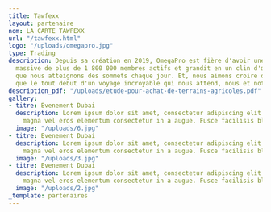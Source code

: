 ```yaml
---
title: Tawfexx
layout: partenaire
nom: LA CARTE TAWFEXX
url: "/tawfexx.html"
logo: "/uploads/omegapro.jpg"
type: Trading
description: Depuis sa création en 2019, OmegaPro est fière d'avoir une communauté
  massive de plus de 1 800 000 membres actifs et grandit en un clin d'œil à mesure
  que nous atteignons des sommets chaque jour. Et, nous aimons croire que ce n'est
  que le tout début d'un voyage incroyable qui nous attend, nous et notre communauté.
description_pdf: "/uploads/etude-pour-achat-de-terrains-agricoles.pdf"
gallery:
- titre: Evenement Dubai
  description: Lorem ipsum dolor sit amet, consectetur adipiscing elit. Maecenas at
    magna vel eros elementum consectetur in a augue. Fusce facilisis blandit convallis.
  image: "/uploads/6.jpg"
- titre: Evenement Dubai
  description: Lorem ipsum dolor sit amet, consectetur adipiscing elit. Maecenas at
    magna vel eros elementum consectetur in a augue. Fusce facilisis blandit convallis.
  image: "/uploads/3.jpg"
- titre: Evenement Dubai
  description: Lorem ipsum dolor sit amet, consectetur adipiscing elit. Maecenas at
    magna vel eros elementum consectetur in a augue. Fusce facilisis blandit convallis.
  image: "/uploads/2.jpg"
_template: partenaires
---
```


